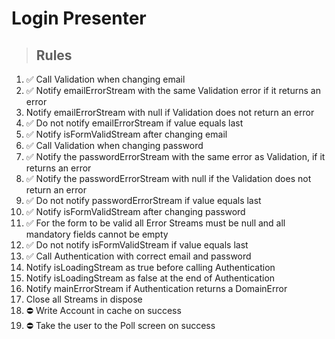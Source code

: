 # Login Presenter

> ## Rules
1. ✅ Call Validation when changing email
2. ✅ Notify emailErrorStream with the same Validation error if it returns an error
3. Notify emailErrorStream with null if Validation does not return an error
4. ✅ Do not notify emailErrorStream if value equals last
5. ✅ Notify isFormValidStream after changing email
6. ✅ Call Validation when changing password
7. ✅ Notify the passwordErrorStream with the same error as Validation, if it returns an error
8. ✅ Notify the passwordErrorStream with null if the Validation does not return an error
9. ✅ Do not notify passwordErrorStream if value equals last
10. ✅ Notify isFormValidStream after changing password
11. ✅ For the form to be valid all Error Streams must be null and all mandatory fields cannot be empty
12. ✅ Do not notify isFormValidStream if value equals last
13. ✅ Call Authentication with correct email and password
14. Notify isLoadingStream as true before calling Authentication
15. Notify isLoadingStream as false at the end of Authentication
16. Notify mainErrorStream if Authentication returns a DomainError
17. Close all Streams in dispose
18. ⛔️ Write Account in cache on success
19. ⛔️ Take the user to the Poll screen on success